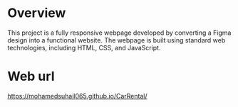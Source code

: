 # Overview
This project is a fully responsive webpage developed by converting a Figma design into a functional website. The webpage is built using standard web technologies, including HTML, CSS, and JavaScript.

# Web url
https://mohamedsuhail065.github.io/CarRental/
